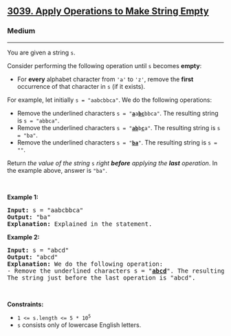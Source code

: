 <h2><a href="https://leetcode.com/problems/apply-operations-to-make-string-empty/">3039. Apply Operations to Make String Empty</a></h2><h3>Medium</h3><hr><div><p>You are given a string <code>s</code>.</p>

<p>Consider performing the following operation until <code>s</code> becomes <strong>empty</strong>:</p>

<ul>
	<li>For <strong>every</strong> alphabet character from <code>'a'</code> to <code>'z'</code>, remove the <strong>first</strong> occurrence of that character in <code>s</code> (if it exists).</li>
</ul>

<p>For example, let initially <code>s = "aabcbbca"</code>. We do the following operations:</p>

<ul>
	<li>Remove the underlined characters <code>s = "<u><strong>a</strong></u>a<strong><u>bc</u></strong>bbca"</code>. The resulting string is <code>s = "abbca"</code>.</li>
	<li>Remove the underlined characters <code>s = "<u><strong>ab</strong></u>b<u><strong>c</strong></u>a"</code>. The resulting string is <code>s = "ba"</code>.</li>
	<li>Remove the underlined characters <code>s = "<u><strong>ba</strong></u>"</code>. The resulting string is <code>s = ""</code>.</li>
</ul>

<p>Return <em>the value of the string </em><code>s</code><em> right <strong>before</strong> applying the <strong>last</strong> operation</em>. In the example above, answer is <code>"ba"</code>.</p>

<p>&nbsp;</p>
<p><strong class="example">Example 1:</strong></p>

<pre><strong>Input:</strong> s = "aabcbbca"
<strong>Output:</strong> "ba"
<strong>Explanation:</strong> Explained in the statement.
</pre>

<p><strong class="example">Example 2:</strong></p>

<pre><strong>Input:</strong> s = "abcd"
<strong>Output:</strong> "abcd"
<strong>Explanation:</strong> We do the following operation:
- Remove the underlined characters s = "<u><strong>abcd</strong></u>". The resulting string is s = "".
The string just before the last operation is "abcd".
</pre>

<p>&nbsp;</p>
<p><strong>Constraints:</strong></p>

<ul>
	<li><code>1 &lt;= s.length &lt;= 5 * 10<sup>5</sup></code></li>
	<li><code>s</code> consists only of lowercase English letters.</li>
</ul>
</div>